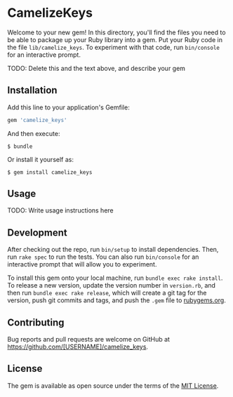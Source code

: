 # CamelizeKeys

Welcome to your new gem! In this directory, you'll find the files you need to be able to package up your Ruby library into a gem. Put your Ruby code in the file `lib/camelize_keys`. To experiment with that code, run `bin/console` for an interactive prompt.

TODO: Delete this and the text above, and describe your gem

## Installation

Add this line to your application's Gemfile:

```ruby
gem 'camelize_keys'
```

And then execute:

    $ bundle

Or install it yourself as:

    $ gem install camelize_keys

## Usage

TODO: Write usage instructions here

## Development

After checking out the repo, run `bin/setup` to install dependencies. Then, run `rake spec` to run the tests. You can also run `bin/console` for an interactive prompt that will allow you to experiment.

To install this gem onto your local machine, run `bundle exec rake install`. To release a new version, update the version number in `version.rb`, and then run `bundle exec rake release`, which will create a git tag for the version, push git commits and tags, and push the `.gem` file to [rubygems.org](https://rubygems.org).

## Contributing

Bug reports and pull requests are welcome on GitHub at https://github.com/[USERNAME]/camelize_keys.


## License

The gem is available as open source under the terms of the [MIT License](http://opensource.org/licenses/MIT).

